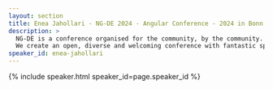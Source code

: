 ```yaml
---
layout: section
title: Enea Jahollari - NG-DE 2024 - Angular Conference - 2024 in Bonn
description: >
  NG-DE is a conference organised for the community, by the community.
  We create an open, diverse and welcoming conference with fantastic speakers and a warm and friendly environment. 
speaker_id: enea-jahollari
---
```


{% include speaker.html speaker_id=page.speaker_id %}
